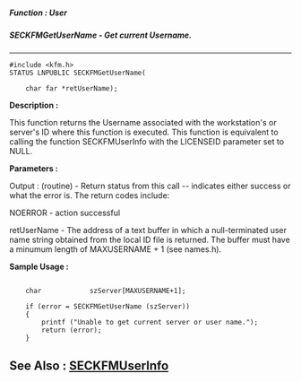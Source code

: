 ##### Function : User
##### SECKFMGetUserName - Get current Username.
---
```
#include <kfm.h>
STATUS LNPUBLIC SECKFMGetUserName(

	char far *retUserName);
```
**Description :**

This function returns the Username associated with the workstation's or 
server's ID where this function is executed.  This function is equivalent to 
calling the function SECKFMUserInfo with the LICENSEID parameter set to NULL.

**Parameters :**

Output :
(routine)  -  Return status from this call -- indicates either success or what the error is. The return codes include:

NOERROR - action successful


retUserName  -  The address of a text buffer in which a null-terminated user name string obtained from the local ID file is returned.   The buffer must have a minumum length of  MAXUSERNAME + 1 (see names.h). 


**Sample Usage :**
```

    char            szServer[MAXUSERNAME+1];

    if (error = SECKFMGetUserName (szServer))
    {
        printf ("Unable to get current server or user name.");
        return (error);
    }
```
**See Also :**
[SECKFMUserInfo](/reference/Func/SECKFMUserInfo)
---

